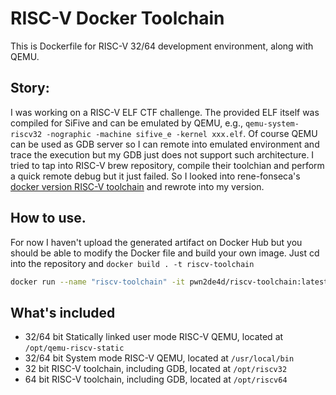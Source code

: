 # RISC-V Docker Toolchain

This is Dockerfile for RISC-V 32/64 development environment, along with QEMU.

## Story:

I was working on a RISC-V ELF CTF challenge. The provided ELF itself was compiled 
for SiFive and can be emulated by QEMU, e.g., `qemu-system-riscv32 -nographic -machine sifive_e -kernel xxx.elf`. 
Of course QEMU can be used as GDB server so I can remote into emulated environment 
and trace the execution but my GDB just does not support such architecture. I tried 
to tap into RISC-V brew repository, compile their toolchian and perform a quick 
remote debug but it just failed. So I looked into rene-fonseca's [docker version RISC-V 
toolchain](https://github.com/rene-fonseca/docker-riscv) and rewrote into my version. 


## How to use.

For now I haven't upload the generated artifact on Docker Hub but you should be able 
to modify the Docker file and build your own image. Just cd into the repository and 
`docker build . -t riscv-toolchain`

```bash
docker run --name "riscv-toolchain" -it pwn2de4d/riscv-toolchain:latest
```

## What's included 

* 32/64 bit Statically linked user mode RISC-V QEMU, located at `/opt/qemu-riscv-static`
* 32/64 bit System mode RISC-V QEMU, located at `/usr/local/bin`
* 32 bit RISC-V toolchain, including GDB, located at `/opt/riscv32`
* 64 bit RISC-V toolchain, including GDB, located at `/opt/riscv64`